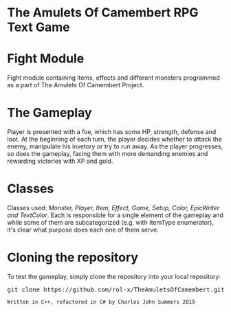 # The Amulets Of Camembert RPG Text Game

# Fight Module
Fight module containing items, effects and different monsters programmed as a part of The Amulets Of Camembert Project.

# The Gameplay
Player is presented with a foe, which has some HP, strength, defense and loot. At the beginning of each turn, the player decides whether to attack the enemy, manipulate his invetory or try to run away. As the player progresses, so does the gameplay, facing them with more demanding enemies and rewarding victories with XP and gold.

# Classes
Classes used:
*Monster, Player, Item, Effect, Game, Setup, Color, EpicWriter and TextColor*.
Each is responsible for a single element of the gameplay and while some of them are subcategorized (e.g. with ItemType enumerator), it's clear what purpose does each one of them serve.

# Cloning the repository
To test the gameplay, simply clone the repository into your local repository:

<pre class="command-line"><span class="command">git clone https://github.com/rol-x/TheAmuletsOfCamembert.git</span>
</pre>

`Written in C++, refactored in C# by Charles John Summers 2019`

